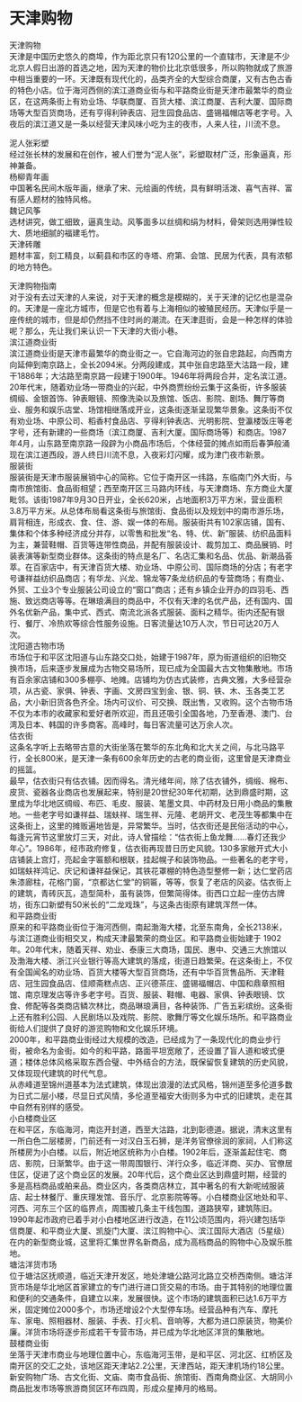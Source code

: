 # 天津购物  
天津购物  
天津是中国历史悠久的商埠，作为距北京只有120公里的一个直辖市，天津是不少北京人假日出游的首选之地，因为天津的物价比北京低很多，所以购物就成了旅游中相当重要的一环。天津既有现代化的，品类齐全的大型综合商厦，又有古色古香的特色小店。位于海河西侧的滨江道商业街与和平路商业街是天津市最繁华的商业区，在这两条街上有劝业场、华联商厦、百货大楼、滨江商厦、吉利大厦、国际商场等大型百货商场，还有亨得利钟表店、冠生园食品店、盛锡福帽店等老字号。入夜后的滨江道又是一条以经营天津风味小吃为主的夜市，人来人往，川流不息。  
  
泥人张彩塑  
经过张长林的发展和在创作，被人们誉为“泥人张”，彩塑取材广泛，形象逼真，形神兼备。  
杨柳青年画  
中国著名民间木版年画，继承了宋、元绘画的传统，具有鲜明活泼、喜气吉祥、富有感人题材的独特风格。  
魏记风筝  
选材讲究，做工细致，逼真生动。风筝面多以丝绸和绢为材料，骨架则选用弹性较大、质地细腻的福建毛竹。  
天津砖雕  
题材丰富，刻工精良，以蓟县和市区的寺塔、府第、会馆、民居为代表，具有浓郁的地方特色。  
  
天津购物指南  
对于没有去过天津的人来说，对于天津的概念是模糊的，关于天津的记忆也是混杂的。天津是一座北方城市，但是它也有着与上海相似的被殖民经历。天津似乎是一座传统的城市，但是却仍然挡不住时尚的潮流。在天津逛街，会是一种怎样的体验呢？那么，先让我们来认识一下天津的大街小巷。  
滨江道商业街  
滨江道商业街是天津市最繁华的商业街之一。它自海河边的张自忠路起，向西南方向延伸到南京路上，全长2094米。分两段建成，其中张自忠路至大沽路一段，建干1886年；大沽路至南京路一段建于1900年。1946年将两段合并，定名滨江道。  
20年代末，随着劝业场一带商业的兴起，中外商贾纷纷云集于这条街，许多服装绸缎、金银首饰、钟表眼镜、照像洗染以及旅馆、饭店、影院、剧场、舞厅等商业、服务和娱乐店堂、场馆相继落成开业，这条街逐渐呈现繁华景象。这条街不仅有劝业场、中原公司、稻香村食品店、亨得利钟表店、光明影院、登瀛楼饭庄等老字号，还有新建的一些商场（滨江商厦、吉利大厦。国际商场等）和商店。1987年4月，山东路至南京路一段辟为小商品市场后，个体经营的摊点如雨后春笋般涌现在滨江道西段，游人终日川流不息，入夜彩灯闪耀，成为津门夜市新景。  
服装街  
服装街是天津市服装展销中心的简称。它位于南开区一纬路，东临南门外大街，与南市旅馆街、食品街相望；西至南开区三马路内环线，与天津商场、东方商业大厦毗邻。该街1987年9月3O日开业，全长620米，占地面积3万平方米，营业面积3.8万平方米。从总体布局看这条街与旅馆街、食品街以及规划中的南市游乐场，肩背相连，形成衣、食、住、游、娱一体的布局。服装街共有102家店铺，国有、集体和个体多种经济成分并存，以零售和批发“名、特、优、新”服装、纺织品面料为主，兼营鞋帽、百货等连带性商品，并配有服装设计、裁剪加工、商品展销、时装表演等新型商业群体。这条街的特点是名厂、名店汇集和名品、优品、新潮品荟萃。在百家店中，有天津百货大楼、劝业场、中原公司、国际商场的分店；有老字号谦祥益纺织品商店；有华龙、兴龙、锦龙等7条龙纺织品的专营商场；有商业、外贸、工业3个专业服装公司设立的“窗口”商店；还有乡镇企业开办的四羽毛、西施、致远商店等等。在琳琅满目的商品中，不仅有天津的名优产品，还有国内、国外名优新产品，集中式、西式、南流北派各式服装、面料之精华。街内还配有银行、餐厅、冷热欢等综合性服务设施。日客流量达10万人次，节日可达20万人次。  
沈阳道古物市场  
市场位于和平区沈阳道与山东路交口处，始建于1987年，原为街道组织的旧物交换市场，后来逐步发展成为古物交易场所，现已成为全国最大古文物集散地。市场有百余家店铺和300多棚亭、地摊。店铺均为仿古式装修，古典文雅，大多经营杂项，从古瓷、家俱、钟表、字画、文房四宝到金、银、铜、铁、木、玉各类工艺品，大小新旧货各色齐全。场内可议价、可交换、既出售，又收购。这个古物市场不仅为本市的收藏家和爱好者所欢迎，而且还吸引全国各地，乃至香港、澳门、台湾及日本、韩国的许多商客。高峰时，每日客流量可达万余人次。  
估衣街  
这条名字听上去略带古意的大街坐落在繁华的东北角和北大关之间，与北马路平行，全长800米，是天津一条有600余年历史的古老的商业街，这里曾是天津商业的摇篮。  
最早，估衣街只有估衣铺。因而得名。清光绪年间，除了估衣铺外，绸缎、棉布、皮货、瓷器各业商店也发展起来，特别是20世纪30年代初期，达到鼎盛时期，这里成为华北地区绸缎、布匹、毛皮、服装、笔墨文具、中药材及日用小商品的集散地。一些老字号如谦祥益、瑞蚨祥、瑞生祥、元隆、老胡开文、老茂生等都集中在这条街上，这里的摊贩遍地皆是，异常繁华。当时，估衣街还是民俗活动的中心，每逢元宵节这里放灯三天，对此，诗人曾描绘：“估衣街上鱼龙舞……春灯还我少年心”。1986年，经市政府修复，估衣街再现昔日历史风貌。130多家敞开式大小店铺装上宫灯，亮起金字匾额和根联，挂起幌子和装饰物品。一些著名的老字号，如瑞蚨祥鸿记、庆记和谦祥益保记，其铁花罩棚的特色造型整修一新；达仁堂药店朱漆廊柱，花格门窗，“京都达仁堂”的铜匾，等等，恢复了老店的风姿。估衣街上的建筑，青砖灰瓦，造型简朴，虽有装饰，但繁简得体。街西口立起一座仿古牌坊，街东口新塑有50米长的“二龙戏珠”，与这条古街原有建筑浑然一体。  
和平路商业街  
原来的和平路商业街位于海河西侧，南起渤海大楼，北至东南角，全长2138米，与滨江道商业街相交叉，构成天津最繁荣的商业区。和平路商业街始建于 1902年。20年代末，随着天祥、劝业、泰康三大商场，国民、惠中、交通三大旅馆以及渤海大楼、浙江兴业银行等高大建筑的落成，街道日趋繁荣。在这条街上，不仅有全国闻名的劝业场、百货大楼等大型百货商场，还有中华百货售品所、天津鞋店、冠生园食品店、佳顺斋糕点店、正兴德茶庄、盛锡福帽店、中国和鼎章照相馆、南京理发店等许多老字号。百货、服装、鞋帽、电器、家俱、钟表眼镜、饮食、修配等各类商店鳞次林比，商品琳琅满目，各种装饰、广告五彩缤纷。这条街上还有胜利公园、人民剧场以及戏院、影院、歌舞厅等文化娱乐场所。和平路商业街给人们提供了良好的游览购物和文化娱乐环境。  
2000年，和平路商业街经过大规模的改造，已经成为了一条现代化的商业步行街，被命名为金街。如今的和平路，路面平坦宽敞了，还设置了盲人道和坡式便道；楼体总体风格采取东西合璧、中外结合的方法，既保留恢复建筑的历史风貌，又体现现代建筑的时代气息。  
从赤峰道至锦州道基本为法式建筑，体现出浪漫的法式风格，锦州道至多伦道多数为日式二层小楼，尽显日式风情，多伦道至福安大街则多为中式的旧建筑，走在其中自然有别样的感受。  
小白楼商业区  
在和平区，东临海河，南迄开封道，西至大沽路，北到彰德道。据说，清末这里有一所白色二层楼房，门前还有一对汉白玉石狮，是洋务官僚徐润的家祠，人们称这所楼房为小白楼。以后，附近地区统称为小白楼。1902年后，逐渐盖起住宅、商店、影院，日渐繁华。由于这一带周围银行、洋行众多，临近洋商、买办、官僚居住区，促进了这个商业区的发展。20年代后，这个商业区达到鼎盛时期，经营的多是高档商品或舶来品。商业区内，各类商店林立，其中著名的有大新呢绒服装店、起士林餐厅、重庆理发馆、音乐厅、北京影院等等。小白楼商业区地处和平、河西、河东三个区的临界点，周围被几条主干线包围，道路狭窄，建筑陈旧。  1990年起市政府已着手对小白楼地区进行改造，在11公顷范围内，将兴建包括华信商厦、和平商业大厦、凯旋门大厦、滨江购物中心、滨江国际大酒店（5星级）在内的新型商业城，这里将汇集世界名新商品，成为高档商品的购物中心及娱乐胜地。  
塘沽洋货市场  
位于塘沽区抚顺道，临近天津开发区，地处津塘公路河北路立交桥西南侧。塘沽洋货市场是华北地区首家建立的专门进行进口货交易的市场。由于其特别的地理位置和便利的交通条件，自建立以来，发展很快。这个市场的建筑面积已达1.6万平方米，固定摊位2000多个，市场还增设2个大型停车场。经营品种有汽车、摩托车、家电、照相器材、服装、手表、打火机、音响等，大都为进口原装货，物美价廉。洋货市场将逐步形成若干专营市场，并已成为华北地区洋货的集散地。  
鼓楼商业街  
坐落于天津市商业与地理位置中心，东临海河玉带，是和平区、河北区、红桥区及南开区的交汇之处，该地区距天津站2.2公里，天津西站，距天津机场约18公里。新安购物广场、古文化街、文庙、南市食品街、旅馆街、西南角商业区、大胡同小商品批发市场等旅游商贸区环布四周，形成众星捧月的格局。  
  
